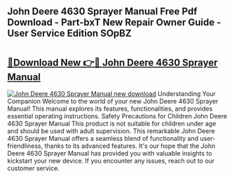## John Deere 4630 Sprayer Manual Free Pdf Download - Part-bxT New Repair Owner Guide - User Service Edition SOpBZ

# <h2><a href="http://bc95126.oget.top/?id=John+Deere+4630+Sprayer+Manual">🔗Download New 👉🔴 John Deere 4630 Sprayer Manual</a></h2>

[![John Deere 4630 Sprayer Manual new download](https://i.imgur.com/5g1atiW.png)](http://bc95126.oget.top/?id=John+Deere+4630+Sprayer+Manual)
Understanding Your Companion Welcome to the world of your new John Deere 4630 Sprayer Manual! This manual explores its features, functionalities, and provides essential operating instructions. Safety Precautions for Children John Deere 4630 Sprayer Manual This product is not suitable for children under age and should be used with adult supervision. This remarkable John Deere 4630 Sprayer Manual offers a seamless blend of functionality and user-friendliness, thanks to its advanced features. It's our hope that the John Deere 4630 Sprayer Manual has provided you with valuable insights to kickstart your new device. If you encounter any issues, reach out to our customer service.
